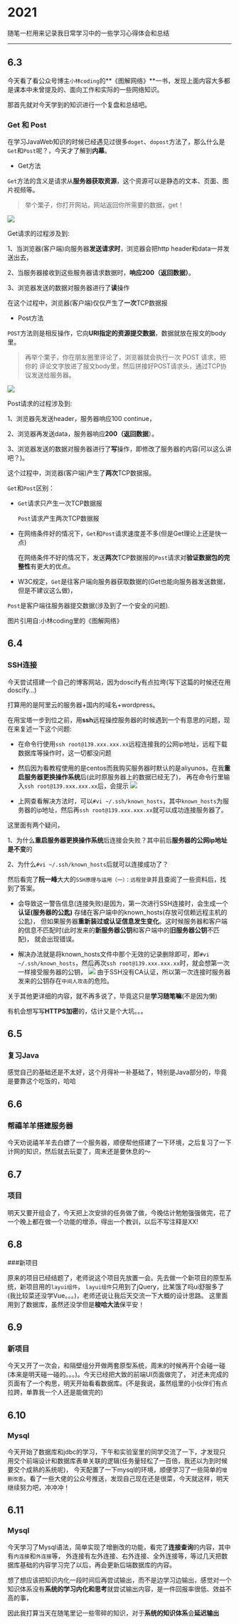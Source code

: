 # 2021

随笔一栏用来记录我日常学习中的一些学习心得体会和总结

---

## 6.3

今天看了看公众号博主`小林coding`的**《图解网络》**一书，发现上面内容大多都是课本中未曾提及的、面向工作和实际的一些网络知识。

那首先就对今天学到的知识进行一个复盘和总结吧。

### Get 和 Post

在学习JavaWeb知识的时候已经遇见过很多`doget`、`dopost`方法了，那么什么是`Get`和`Post`呢？，今天才了解到**内幕**。

- Get方法

`Get`⽅法的含义是请求从**服务器获取资源**，这个资源可以是静态的⽂本、⻚⾯、图⽚视频等。

>举个栗子，你打开网站，网站返回你所需要的数据，get！
 
![](./essay_imgs/6.3_1.png)

Get请求的过程涉及到:

1、当浏览器(客户端)向服务器**发送请求时**，浏览器会把http header和data一并发送出去，

2、当服务器接收到这些服务器请求数据时，**响应200（返回数据）**。

3、浏览器发送的数据对服务器进行了**读**操作

在这个过程中，浏览器(客户端)仅仅产生了**一次**TCP数据报

- Post方法

`POST`⽅法则是相反操作，它向**URI指定的资源提交数据**，数据就放在报⽂的body⾥。

>再举个栗子，你在朋友圈里评论了，浏览器就会执⾏⼀次 POST 请求，把你的
评论⽂字放进了报⽂body⾥，然后拼接好POST请求头，通过TCP协议发送给服务器。

![](./essay_imgs/6.3_2.png)

Post请求的过程涉及到:

1、浏览器先发送header，服务器响应100 continue，

2、浏览器再发送data，服务器响应**200（返回数据**）。

3、浏览器发送的数据对服务器进行了**写**操作，即修改了服务器的内容(可以这么讲吧？)。

这个过程中，浏览器(客户端)产生了**两次**TCP数据报。

`Get`和`Post`区别：

- `Get`请求只产生一次TCP数据报

  `Post`请求产生两次TCP数据报
  
- 在网络条件好的情况下，`Get`和`Post`请求速度差不多(但是Get理论上还是快一点)
  
  在网络条件不好的情况下，发送**两次**TCP数据报的`Post`请求对**验证数据包的完整性**有更大的优点。

- W3C规定，`Get`是往客户端向服务器获取数据的(Get也能向服务器发送数据，但是不建议这么做)，
  
 `Post`是客户端往服务器提交数据(涉及到了一个安全的问题).

图片引用自:小林coding里的《图解网络》

## 6.4

### SSH连接

今天尝试搭建一个自己的博客网站，因为doscify有点拉垮(写下这篇的时候还在用doscify...)

打算用的是阿里云的服务器+国内的域名+wordpress。

在用宝塔一步到位之前，用**ssh**远程操控服务器的时候遇到一个有意思的问题，现在来复述一下这个问题:

- 在命令行使用`ssh root@139.xxx.xxx.xx`远程连接我的公网ip地址，远程下载数据库等操作时，这一切都没问题

- 然后因为看教程使用的是centos而我购买服务器时默认的是aliyunos，在我**重启服务器更换操作系统**后(此时原服务器上的数据已经无了)，
再在命令行里输入`ssh root@139.xxx.xxx.xx`后，会提示
![](./essay_imgs/6.4_1.png)

- 上网查看解决方法时，可以`#vi ~/.ssh/known_hosts`，其中`known_hosts`为服务器的ip地址，然后再`ssh root@139.xxx.xxx.xx`就可以成功连接服务器了。

这里面有两个疑问，

1、为什么**重启服务器更换操作系统**后连接会失败？其中前后**服务器的公网ip地址是不变**的

2、为什么`#vi ~/.ssh/known_hosts`后就可以连接成功了？

然后看完了**阮一峰**大大的`SSH原理与运用（一）：远程登录`并且查阅了一些资料后，找到了答案。

- 会导致这一警告信息(连接失败)是因为，第一次进行SSH连接时，会生成一个**认证(服务器的公匙)**
存储在客户端中的known_hosts(存放可信赖远程主机的公匙)，
但如果服务器**重新装过或认证信息发生变化**。这时候服务器和客户端的信息不匹配时(此时发来的**新服务器公钥**和客户端中的**旧服务器公钥**不匹配)，
就会出现错误。

- 解决办法就是将known_hosts文件中那个无效的记录删除即可，即`#vi ~/.ssh/known_hosts`，然后再次`ssh root@139.xxx.xxx.xx`时，就会想第一次一样接受服务器的公钥，
![](./essay_imgs/6.4_2.png)
由于SSH没有CA认证，所以第一次连接时服务器发来的公钥存在`中间人攻击`的危险。

关于其他更详细的内容，就不再多说了，毕竟这只是**学习随笔嘛**(不是因为懒)

有机会想写写**HTTPS加密**的，估计又是个大坑。。。

## 6.5

### 复习Java

感觉自己的基础还是不太好，这个月得补一补基础了，特别是Java部分的，毕竟是要靠这个吃饭的，哈哈

## 6.6

### 帮禧羊羊搭建服务器

今天劝说禧羊羊去白嫖了一个服务器，顺便帮他搭建了一下环境，之后复习了一下计网的知识，然后就去玩耍了，周末还是要休息的～

## 6.7

### 项目

明天又要开组会了，今天把上次安排的任务做了做，今晚估计勉勉强强做完，花了一个晚上都在做一个功能的增添，得出一个教训，以后不写注释是XX!

## 6.8

###新项目

原来的项目已经结题了，老师说这个项目先放置一会。先去做一个新项目的原型系统，新项目用的`layui组件`，
`layui组件`只用到了jQuery，比某饿了吗ui舒服多了(我比较菜还没学Vue。。。)，老师还说让我后天交流一下大概的设计思路。
这里面用到了数据库，虽然还没学但是**梭哈大法**保平安！


## 6.9

### 新项目

今天又开了一次会，和隔壁组分开做两套原型系统，周末的时候再开个会碰一碰(本来是明天碰一碰的。。。)。今天已经把大致的前端UI页面做完了，
对还未完成的页面有了一个构思，明天开始看看数据库。(不是我说，虽然组里的小伙伴们有点拉跨，单靠我一个人还是能做完的)

## 6.10

### Mysql

今天开始了数据库和jdbc的学习，下午和实验室里的同学交流了一下，才发现只用交个前端设计和数据库表单关联的逻辑(任务量轻松了一百倍，我还以为到时候要交个成熟的系统呢)，
今天配置了一下mysql的环境，顺便学习了一些简单的`增删改查`。看了一些大佬的公众号推送，发现自己现在还是很菜，今天就这样，明天继续努力吧，冲冲冲！

## 6.11

### Mysql

今天学习了Mysql语法，简单实现了增删改的功能，看完了**连接查询**的内容，其中有`内连接`和`外连接`等，
外连接有左外连接、右外连接、全外连接等，等过几天把数据库基础的内容学习完了以后，再会更新后端数据库的内容。

想了想应该把知识内化一段时间后再尝试输出，而不是边学习边输出，感觉对一个知识体系没有**系统的学习内化和思考**就尝试输出内容，是一件回报率很低、效益不高的事，

因此我打算当天在随笔里记一些零碎的知识，对于**系统的知识体系**会**延迟输出**